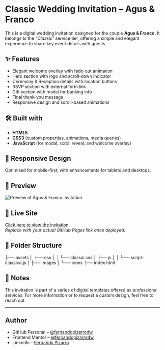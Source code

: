 # Classic Wedding Invitation – Agus & Franco

This is a digital wedding invitation designed for the couple **Agus & Franco**. It belongs to the *"Classic"* service tier, offering a simple and elegant experience to share key event details with guests.

## ✨ Features
- Elegant welcome overlay with fade-out animation
- Hero section with logo and scroll-down indicator
- Ceremony & Reception details with location buttons
- RSVP section with external form link
- Gift section with modal for banking info
- Final thank-you message
- Responsive design and scroll-based animations

## 🛠️ Built with
- **HTML5**
- **CSS3** (custom properties, animations, media queries)
- **JavaScript** (for modal, scroll reveal, and welcome overlay)

## 📱 Responsive Design
Optimized for mobile-first, with enhancements for tablets and desktops.

## 📸 Preview

![Preview of Agus & Franco invitation](/screenshot-tablet.png)

## 🔗 Live Site
[Click here to view the invitation](https://tusitio.com/invitacion-agus-franco/)  
*Replace with your actual GitHub Pages link once deployed.*

## 📂 Folder Structure

├── assets
│ ├── css
│ │ └── classic.css
│ ├── js
│ │ └── script-classica.js
│ ├── images
│ └── icons
├── index.html



## 📌 Notes
This invitation is part of a series of digital templates offered as professional services. For more information or to request a custom design, feel free to reach out.

---

## Author

- GitHub Personal – [@fernandopizarrodw](https://github.com/fernandopizarrodw)
- Frontend Mentor – [@fernandopizarrodw](https://www.frontendmentor.io/profile/fernandopizarrodw)
- LinkedIn – [Fernando Pizarro](https://www.linkedin.com/in/fernandopizarro-dev/)

